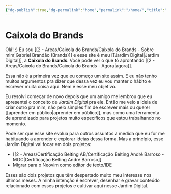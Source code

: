```yaml
---
{"dg-publish":true,"dg-permalink":"home","permalink":"/home/","title":"Caixola do Brands","hide":true,"tags":["gardenEntry"],"created":"2025-06-21T15:46:47.115-03:00","updated":"2025-07-21T23:43:11.732-03:00"}
---
```


# Caixola do Brands
Olá! :) Eu sou [[2 - Areas/Caixola do Brands/Caixola do Brands - Sobre mim\|Gabriel Brandão (Brands)]] e esse site é meu [[Jardim Digital\|Jardim Digital]], a **Caixola do Brands**. Você pode ver o que tô aprontando [[2 - Areas/Caixola do Brands/Caixola do Brands - Agora\|agora]].

Essa não é a primeira vez que eu começo um site assim. E eu não tenho muitos argumentos pra dizer que dessa vez eu vou manter o hábito e escrever muita coisa aqui. Nem é esse meu objetivo.

Eu resolvi começar de novo depois que um amigo me lembrou que eu apresentei o conceito de *Jardim Digital* pra ele. Então me veio a ideia de criar outro pra mim, não pelo simples fim de escrever mais ou querer [[aprender em público\|aprender em público]], mas como uma ferramenta de aprendizado para projetos muito específicos que estou trabalhando no momento. 

Pode ser que esse site evolua para outros assuntos à medida que eu for me habituando a aprender e explorar ideias dessa forma. Mas a princípio, esse Jardim Digital vai focar em dois projetos:
- [[2 - Areas/Certificação Belting AB/Certificação Belting André Barroso - MOC\|Certificação Belting André Barroso]]
- Migrar para o Neovim como editor de texto/IDE

Esses são dois projetos que têm despertado muito meu interesse nos últimos meses. A minha intenção é escrever, desenhar e gravar conteúdo relacionado com esses projetos e cultivar aqui nesse Jardim Digital.